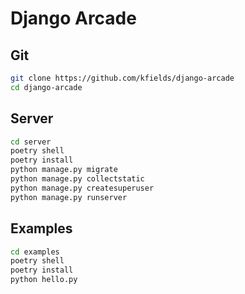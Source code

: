 # Django Arcade

## Git

```bash
git clone https://github.com/kfields/django-arcade
cd django-arcade
```

## Server

```bash
cd server
poetry shell
poetry install
python manage.py migrate
python manage.py collectstatic
python manage.py createsuperuser
python manage.py runserver
```

## Examples

```bash
cd examples
poetry shell
poetry install
python hello.py
```